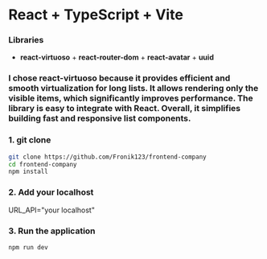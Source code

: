 # React + TypeScript + Vite

### Libraries
+ **react-virtuoso** + **react-router-dom** + **react-avatar** + **uuid**

### I chose **react-virtuoso** because it provides efficient and smooth virtualization for long lists. It allows rendering only the visible items, which significantly improves performance. The library is easy to integrate with React. Overall, it simplifies building fast and responsive list components.


### 1. git clone
```bash
git clone https://github.com/Fronik123/frontend-company
cd frontend-company
npm install
```
### 2. Add your localhost

URL_API="your localhost"

### 3. Run the application

```bash
npm run dev
```
